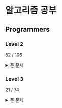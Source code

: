 # 알고리즘 공부

## Programmers

### Level 2

52 / 106

<details>
<summary>푼 문제</summary>
- 1844 게임 맵 최단거리
- 12899 124 나라의 숫자
- 12909 올바른 괄호
- 12911 다음 큰 숫자
- 12913 땅따먹기
- 12914 멀리 뛰기
- 12924 숫자의 표현
- 12939 최댓값과 최솟값
- 12941 최솟값 만들기
- 12945 피보나치 수
- 12949 행렬의 곱셈
- 12951 JadenCase 문자열 만들기
- 12973 짝지어 제거하기
- 12953 N개의 최소공배수
- 12980 점프와 순간이동
- 12985 예상 대진표
- 12981 영어 끝말잇기
- 17677 [1차] 뉴스 클러스터링
- 17680 [1차] 캐시
- 17684 [3차] 압축
- 17686 [3차] 파일명 정렬
- 17687 [3차] n진수 게임
- 42577 전화번호 목록
- 42578 의상
- 42583 다리를 지나는 트럭
- 42584 주식가격
- 42586 기능개발
- 42587 프로세스
- 42626 더 맵게
- 42746 가장 큰 수
- 42747 H-Index
- 42836 소수 찾기
- 42842 카펫
- 42860 조이스틱
- 42885 구명보트
- 42883 큰 수 만들기
- 42888 오픈채팅방
- 43165 타겟 넘버
- 49993 스킬트리
- 49994 방문 길이
- 64065 튜플
- 70129 이진 변환 반복하기
- 76502 괄호 회전하기
- 84512 모음사전
- 86971 전력망을 둘로 나누기
- 87390 n^2 배열 자르기
- 87946 피로도
- 92335 k진수에서 소수 개수 구하기
- 92341 주차 요금 계산
- 131127 할인행사
- 131701 연속 부분 수열 합의 개수
- 138476 귤 고르기
</details>

### Level 3

21 / 74

<details>
<summary>푼 문제</summary>
- 12927 야근 지수
- 12938 최고의 집합
- 12971 스티커 모으기(2)
- 12979 기지국 설치
- 12987 숫자 게임
- 42579 베스트앨범
- 42627 디스크 컨트롤러
- 42628 이중우선순위큐
- 42861 섬 연결하기
- 42884 단속카메라
- 42895 N으로 표현
- 42898 등굣길
- 43105 정수 삼각형
- 43162 네트워크
- 43163 단어 변환
- 43164 여행경로
- 43238 입국심사
- 49189 가장 먼 노드
- 49191 순위
- 84021 퍼즐 조각 채우기
- 87694 아이템 줍기
</details>
